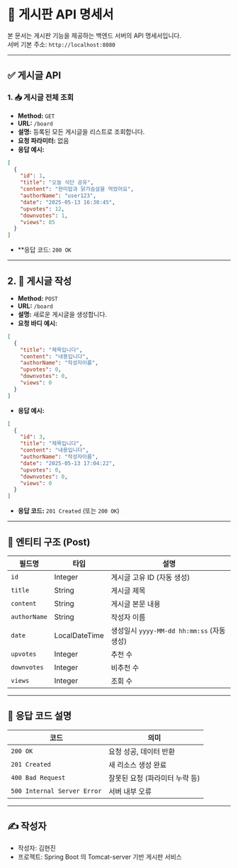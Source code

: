# 📘 게시판 API 명세서

본 문서는 게시판 기능을 제공하는 백엔드 서버의 API 명세서입니다.  
서버 기본 주소: `http://localhost:8080`

---

## ✅ 게시글 API

### 1. 📥 게시글 전체 조회

- **Method:** `GET`
- **URL:** `/board`
- **설명:** 등록된 모든 게시글을 리스트로 조회합니다.
- **요청 파라미터:** 없음
- **응답 예시:**
```json
[
  {
    "id": 1,
    "title": "오늘 식단 공유",
    "content": "현미밥과 닭가슴살을 먹었어요",
    "authorName": "user123",
    "date": "2025-05-13 16:30:45",
    "upvotes": 12,
    "downvotes": 1,
    "views": 85
  }
]
```
- **응답 코드: `200 OK`
---
## 2. 📝 게시글 작성
- **Method:** `POST`
- **URL:** `/board`
- **설명:** 새로운 게시글을 생성합니다.
- **요청 바디 예시:**
```json
[
  {
    "title": "제목입니다",
    "content": "내용입니다",
    "authorName": "작성자이름",
    "upvotes": 0,
    "downvotes": 0,
    "views": 0
  }
]
```
- **응답 예시:**
```json
[
  {
    "id": 3,
    "title": "제목입니다",
    "content": "내용입니다",
    "authorName": "작성자이름",
    "date": "2025-05-13 17:04:22",
    "upvotes": 0,
    "downvotes": 0,
    "views": 0
  }
]
```
- **응답 코드:** `201 Created` (또는 `200 OK`)
---
## 📌 엔티티 구조 (Post)
|필드명|타입|설명|
|---|---|---|
|`id`|Integer|게시글 고유 ID (자동 생성)|
|`title`|String|게시글 제목|
|`content`|String|게시글 본문 내용|
|`authorName`|String|작성자 이름|
|`date`|LocalDateTime|생성일시 `yyyy-MM-dd hh:mm:ss` (자동 생성)|
|`upvotes`|Integer|추천 수|
|`downvotes`|Integer|비추천 수|
|`views`|Integer|조회 수|
---
## 🧾 응답 코드 설명
|코드|의미|
|---|---|
|`200 OK`|요청 성공, 데이터 반환|
|`201 Created`|새 리소스 생성 완료|
|`400 Bad Request`|잘못된 요청 (파라미터 누략 등)|
|`500 Internal Server Error`|서버 내부 오류|
---
## ✍️ 작성자
- 작성자: 김현진
- 프로젝트: Spring Boot 의 Tomcat-server 기반 게시판 서비스
